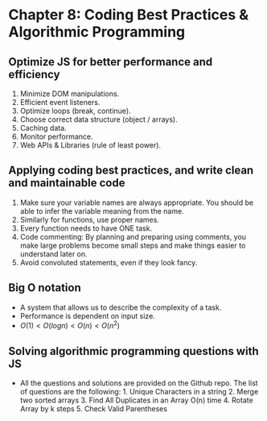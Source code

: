 # Chapter 8: Coding Best Practices & Algorithmic Programming

## Optimize JS for better performance and efficiency

1. Minimize DOM manipulations.
2. Efficient event listeners.
3. Optimize loops (break, continue).
4. Choose correct data structure (object / arrays).
5. Caching data.
6. Monitor performance.
7. Web APIs & Libraries (rule of least power).

## Applying coding best practices, and write clean and maintainable code

1. Make sure your variable names are always appropriate. You should be able to infer the variable meaning from the name.
2. Similarly for functions, use proper names. 
3. Every function needs to have ONE task.
4. Code commenting: By planning and preparing using comments, you make large problems become small steps and make things easier to understand later on.
5. Avoid convoluted statements, even if they look fancy.

## Big O notation

- A system that allows us to describe the complexity of a task.
- Performance is dependent on input size.
- $O(1) < O(log n) < O(n) < O(n^2)$


## Solving algorithmic programming questions with JS

- All the questions and solutions are provided on the Github repo. The list of questions are the following:
              1. Unique Characters in a string
              2. Merge two sorted arrays
              3. Find All Duplicates in an Array O(n) time
              4. Rotate Array by k steps
              5. Check Valid Parentheses
